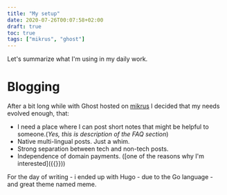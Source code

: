```yaml
---
title: "My setup"
date: 2020-07-26T00:07:58+02:00
draft: true
toc: true
tags: ["mikrus", "ghost"]
---
```


Let's summarize what I'm using in my daily work.



# Blogging



After a bit long while with Ghost hosted on [mikrus](https://mikr.us/) I decided that my needs evolved enough, that:

- I need a place where I can post short notes that might be helpful to someone.(_Yes, this is description of the FAQ section_)
- Native multi-lingual posts. Just a whim.
- Strong separation between tech and non-tech posts.
- Independence of domain payments. ([one of the reasons why I'm interested]({{<relref path="about/_index.md#stroke">}}))



For the day of writing - i ended up with Hugo - due to the Go language - and great theme named meme.

